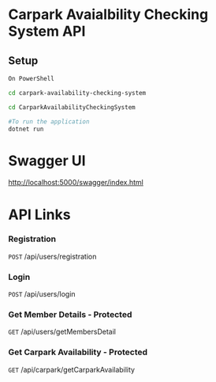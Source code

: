# Carpark Avaialbility Checking System API ## Setup```bashOn PowerShell cd carpark-availability-checking-systemcd CarparkAvailabilityCheckingSystem#To run the application dotnet run ```# Swagger UI [http://localhost:5000/swagger/index.html](http://localhost:5000/swagger/index.html)# API Links### Registration `POST` /api​/users​/registration### Login `POST` /api​/users​/login### Get Member Details - Protected`GET` /api​/users​/getMembersDetail### Get Carpark Availability - Protected`GET` /api/carpark/getCarparkAvailability